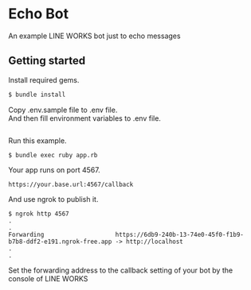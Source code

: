 # Echo Bot

An example LINE WORKS bot just to echo messages

## Getting started

Install required gems.

```ruby
$ bundle install
```

Copy .env.sample file to .env file.  
And then fill environment variables to .env file.

```
```

Run this example.

```
$ bundle exec ruby app.rb
```

Your app runs on port 4567.

```
https://your.base.url:4567/callback
```

And use ngrok to publish it.

```
$ ngrok http 4567
.
.
Forwarding                    https://6db9-240b-13-74e0-45f0-f1b9-b7b8-ddf2-e191.ngrok-free.app -> http://localhost
.
.
```

Set the forwarding address to the callback setting of your bot by the console of LINE WORKS


